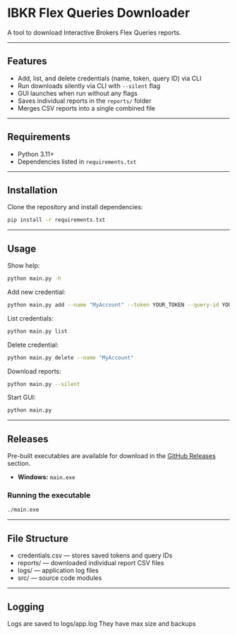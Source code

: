 # IBKR Flex Queries Downloader

A tool to download Interactive Brokers Flex Queries reports.

---

## Features

-   Add, list, and delete credentials (name, token, query ID) via CLI
-   Run downloads silently via CLI with `--silent` flag
-   GUI launches when run without any flags
-   Saves individual reports in the `reports/` folder
-   Merges CSV reports into a single combined file

---

## Requirements

-   Python 3.11+
-   Dependencies listed in `requirements.txt`

---

## Installation

Clone the repository and install dependencies:

```bash
pip install -r requirements.txt
```

---

## Usage

Show help:

```bash
python main.py -h
```

Add new credential:

```bash
python main.py add --name "MyAccount" --token YOUR_TOKEN --query-id YOUR_QUERY_ID
```

List credentials:

```bash
python main.py list
```

Delete credential:

```bash
python main.py delete --name "MyAccount"
```

Download reports:

```bash
python main.py --silent
```

Start GUI:

```bash
python main.py
```

---

## Releases

Pre-built executables are available for download in the [GitHub Releases](https://github.com/DrSans69/IBKR-flex-query-downloader) section.

-   **Windows:** `main.exe`

### Running the executable

```bash
./main.exe
```

---

## File Structure

-   credentials.csv — stores saved tokens and query IDs
-   reports/ — downloaded individual report CSV files
-   logs/ — application log files
-   src/ — source code modules

---

## Logging

Logs are saved to logs/app.log
They have max size and backups
